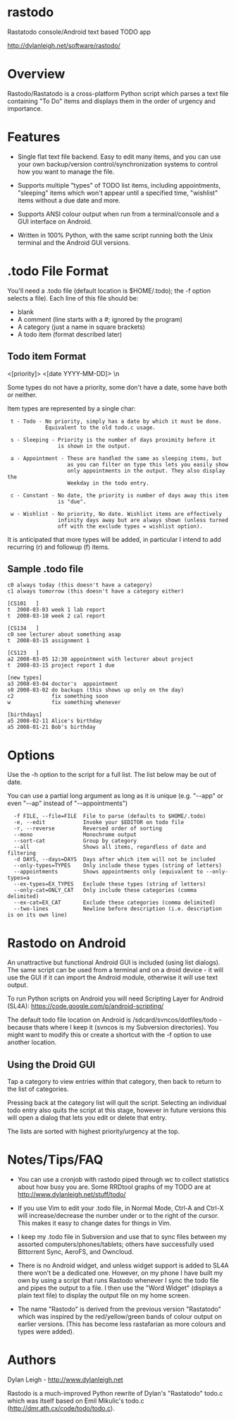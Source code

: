 # rastodo
Rastatodo console/Android text based TODO app

http://dylanleigh.net/software/rastodo/

# Overview

Rastodo/Rastatodo is a cross-platform Python script which parses a text file
containing "To Do" items and displays them in the order of urgency and
importance.

# Features

- Single flat text file backend. Easy to edit many items, and you
  can use your own backup/version control/synchronization systems
  to control how you want to manage the file.

- Supports multiple "types" of TODO list items, including
  appointments, "sleeping" items which won't appear until a
  specified time, "wishlist" items without a due date and more.

- Supports ANSI colour output when run from a terminal/console and
  a GUI interface on Android.

- Written in 100% Python, with the same script running both the
  Unix terminal and the Android GUI versions.

# .todo File Format

 You'll need a .todo file (default location is $HOME/.todo);
 the -f option selects a file). Each line of this file should be:

   - blank
   - A comment (line starts with a #; ignored by the program)
   - A category (just a name in square brackets)
   - A todo item (format described later)

Todo item Format
----------------

 <type><[priority]> <[date YYYY-MM-DD]> <description with spaces>\n 

 Some types do not have a priority, some don't have a date, some have
 both or neither.

 Item types are represented by a single char:

```
 t - Todo - No priority, simply has a date by which it must be done.
            Equivalent to the old todo.c usage.

 s - Sleeping - Priority is the number of days proximity before it
                is shown in the output.

 a - Appointment - These are handled the same as sleeping items, but
                   as you can filter on type this lets you easily show
                   only appointments in the output. They also display the
                   Weekday in the todo entry.

 c - Constant - No date, the priority is number of days away this item
                is "due".

 w - Wishlist - No priority, No date. Wishlist items are effectively
                infinity days away but are always shown (unless turned
                off with the exclude types = wishlist option).
```

It is anticipated that more types will be added, in particular I intend to add
recurring (r) and followup (f) items.

Sample .todo file
-----------------

```
c0 always today (this doesn't have a category)
c1 always tomorrow (this doesn't have a category either)

[CS101   ]
t  2008-03-03 week 1 lab report
t  2008-03-10 week 2 cal report

[CS134   ]
c0 see lecturer about something asap
t  2008-03-15 assignment 1

[CS123   ]
a2 2008-03-05 12:30 appointment with lecturer about project
t  2008-03-15 project report 1 due

[new types]
a3 2008-03-04 doctor's  appointment
s0 2008-03-02 do backups (this shows up only on the day)
c2            fix something soon
w             fix something whenever

[birthdays]
a5 2008-02-11 Alice's birthday
a5 2008-01-21 Bob's birthday
```

# Options

Use the -h option to the script for a full list. The list below may be out of date.

You can use a partial long argument as long as it is unique
(e.g. "--app" or even "--ap" instead of "--appointments")

```
  -f FILE, --file=FILE  File to parse (defaults to $HOME/.todo)
  -e, --edit            Invoke your $EDITOR on todo file
  -r, --reverse         Reversed order of sorting
  --mono                Monochrome output
  --sort-cat            Group by category
  --all                 Shows all items, regardless of date and filtering
  -d DAYS, --days=DAYS  Days after which item will not be included
  --only-types=TYPES    Only include these types (string of letters)
  --appointments        Shows appointments only (equivalent to --only-types=a
  --ex-types=EX_TYPES   Exclude these types (string of letters)
  --only-cat=ONLY_CAT   Only include these categories (comma delimited)
  --ex-cat=EX_CAT       Exclude these categories (comma delimited)
  --two-lines           Newline before description (i.e. description is on its own line)
```

# Rastodo on Android

An unattractive but functional Android GUI is included (using list dialogs).
The same script can be used from a terminal and on a droid device - it will use
the GUI if it can import the Android module, otherwise it will use text output.

To run Python scripts on Android you will need Scripting Layer for Android
(SL4A): https://code.google.com/p/android-scripting/

The default todo file location on Android is /sdcard/svncos/dotfiles/todo -
because thats where I keep it (svncos is my Subversion directories). You might
want to modify this or create a shortcut with the -f option to use another
location.

Using the Droid GUI
-------------------

Tap a category to view entries within that category, then back to return to the
list of categories.

Pressing back at the category list will quit the script. Selecting an
individual todo entry also quits the script at this stage, however in future
versions this will open a dialog that lets you edit or delete that entry.

The lists are sorted with highest priority/urgency at the top.

# Notes/Tips/FAQ

- You can use a cronjob with rastodo piped through wc to collect statistics
  about how busy you are. Some RRDtool graphs of my TODO are at
  http://www.dylanleigh.net/stuff/todo/

- If you use Vim to edit your .todo file, in Normal Mode, Ctrl-A and Ctrl-X
  will increase/decrease the number under or to the right of the cursor. This
  makes it easy to change dates for things in Vim.

- I keep my .todo file in Subversion and use that to sync files between my
  assorted computers/phones/tablets; others have successfully used Bittorrent
  Sync, AeroFS, and Owncloud.

- There is no Android widget, and unless widget support is added to SL4A there
  won't be a dedicated one. However, on my phone I have built my own by using a
  script that runs Rastodo whenever I sync the todo file and pipes the output to
  a file. I then use the "Word Widget" (displays a plain text file) to display
  the output file on my home screen.

- The name "Rastodo" is derived from the previous version "Rastatodo" which was
  inspired by the red/yellow/green bands of colour output on earlier versions.
  (This has become less rastafarian as more colours and types were added).

# Authors

Dylan Leigh - http://www.dylanleigh.net

Rastodo is a much-improved Python rewrite of Dylan's "Rastatodo" todo.c which
was itself based on Emil Mikulic's todo.c (http://dmr.ath.cx/code/todo/todo.c).

